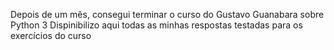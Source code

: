 Depois de um mês, consegui terminar o curso do Gustavo Guanabara sobre Python 3
Dispinibilizo aqui todas as minhas respostas testadas para os exercícios do curso
